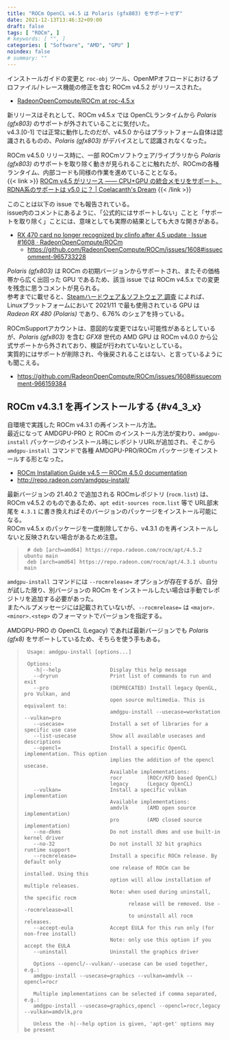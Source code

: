 ```yaml
---
title: "ROCm OpenCL v4.5 は Polaris (gfx803) をサポートせず"
date: 2021-12-13T13:46:32+09:00
draft: false
tags: [ "ROCm", ]
# keywords: [ "", ]
categories: [ "Software", "AMD", "GPU" ]
noindex: false
# summary: ""
---
```


インストールガイドの変更と `roc-obj` ツール、OpenMPオフロードにおけるプロファイル/トレース機能の修正を含む ROCm v4.5.2 がリリースされた。  

 * [RadeonOpenCompute/ROCm at roc-4.5.x](https://github.com/RadeonOpenCompute/ROCm/tree/roc-4.5.x)

新リリースはそれとして、ROCm v4.5.x では OpenCLランタイムから *Polaris (gfx803)* のサポートが外されていることに気付いた。  
v4.3.\[0-1\] では正常に動作したのだが、v4.5.0 からはプラットフォーム自体は認識されるものの、*Polaris (gfx803)* がデバイスとして認識されなくなった。  

ROCm v4.5.0 リリース時に、一部 ROCmソフトウェア/ライブラリから *Polaris (gfx803)* のサポートを取り除く動きが見られることに触れたが、ROCmの各種ランタイム、内部コードも同様の作業を進めていることとなる。  
{{< link >}} [ROCm v4.5 がリリース ―― CPU+GPU の統合メモリをサポート、RDNA系のサポートは v5.0 に？ | Coelacanth's Dream](/posts/2021/10/30/rocm-4_5-release/#polaris-rdna) {{< /link >}}

このことは以下の issue でも報告されている。  
issue内のコメントにあるように、「公式的にはサポートしない」ことと「サポートを取り除く」ことには、意味としても実際の結果としても大きな開きがある。  

 * [RX 470 card no longer recognized by clinfo after 4.5 update · Issue #1608 · RadeonOpenCompute/ROCm](https://github.com/RadeonOpenCompute/ROCm/issues/1608)
    * <https://github.com/RadeonOpenCompute/ROCm/issues/1608#issuecomment-965733228>

*Polaris (gfx803)* は ROCm の初期バージョンからサポートされ、またその価格帯から広く出回った GPU であるため、該当 issue では ROCm v4.5.x での変更を残念に思うコメントが見られる。  
参考までに載せると、[Steamハードウェア＆ソフトウェア 調査](https://store.steampowered.com/hwsurvey/?platform=linux) によれば、Linuxプラットフォームにおいて 2021/11 で最も使用されている GPU は *Radeon RX 480 (Polaris)* であり、6.76% のシェアを持っている。  

ROCmSupportアカウントは、意図的な変更ではない可能性があるとしているが、*Polaris (gfx803)* を含む *GFX8* 世代の AMD GPU は ROCm v4.0.0 から公式サポートから外されており、検証が行われていないとしている。  
実質的にはサポートが削除され、今後戻されることはない、と言っているようにも聞こえる。  

 * <https://github.com/RadeonOpenCompute/ROCm/issues/1608#issuecomment-966159384> 

## ROCm v4.3.1 を再インストールする {#v4_3_x}

自環境で実践した ROCm v4.3.1 の再インストール方法。  
最近になって AMDGPU-PRO と ROCm のインストール方法が変わり、`amdgpu-install` パッケージのインストール時にレポジトリURLが追加され、そこから `amdgpu-install` コマンドで各種 AMDGPU-PRO/ROCm パッケージをインストールする形となった。  

 * [ROCm Installation Guide v4.5 — ROCm 4.5.0 documentation](https://rocmdocs.amd.com/en/latest/Installation_Guide/Installation_new.html#installation-methods)
 * <http://repo.radeon.com/amdgpu-install/>

最新バージョンの 21.40.2 で追加される ROCmレポジトリ (`rocm.list`) は、ROCm v4.5.2 のものであるため、`apt edit-sources rocm.list` 等で URL部末尾を `4.3.1` に書き換えればそのバージョンのパッケージをインストール可能になる。  
ROCm v4.5.x のパッケージを一度削除してから、v4.3.1 のを再インストールしないと反映されない場合があるため注意。  

 > 		# deb [arch=amd64] https://repo.radeon.com/rocm/apt/4.5.2 ubuntu main 
 > 		deb [arch=amd64] https://repo.radeon.com/rocm/apt/4.3.1 ubuntu main 

`amdgpu-install` コマンドには `--rocmrelease=` オプションが存在するが、自分が試した限り、別バージョンの ROCm をインストールしたい場合は手動でレポジトリを追加する必要があった。  
またヘルプメッセージには記載されていないが、`--rocmrelease=` は `<major>.<minor>.<step>` のフォーマットでバージョンを指定する。  

AMDGPU-PRO の OpenCL (Legacy) であれば最新バージョンでも *Polaris (gfx8)* をサポートしているため、そちらを使う手もある。  

 > 		Usage: amdgpu-install [options...]
 > 		
 > 		Options:
 > 		  -h|--help                Display this help message
 > 		  --dryrun                 Print list of commands to run and exit
 > 		  --pro                    (DEPRECATED) Install legacy OpenGL, pro Vulkan, and
 > 		                           open source multimedia. This is equivalent to:
 > 		                           amdgpu-install --usecase=workstation --vulkan=pro
 > 		  --usecase=               Install a set of libraries for a specific use case
 > 		  --list-usecase           Show all available usecases and descriptions
 > 		  --opencl=                Install a specific OpenCL implementation. This option
 > 		                           implies the addition of the opencl usecase.
 > 		                           Available implementations:
 > 		                           rocr        (ROCr/KFD based OpenCL)
 > 		                           legacy      (Legacy OpenCL)
 > 		  --vulkan=                Install a specific vulkan implementation
 > 		                           Available implementations:
 > 		                           amdvlk      (AMD open source implementation)
 > 		                           pro         (AMD closed source implementation)
 > 		  --no-dkms                Do not install dkms and use built-in kernel driver
 > 		  --no-32                  Do not install 32 bit graphics runtime support
 > 		  --rocmrelease=           Install a specific ROCm release. By default only
 > 		                           one release of ROCm can be installed. Using this
 > 		                           option will allow installation of multiple releases.
 > 		                           Note: when used during uninstall, the specific rocm
 > 		                                 release will be removed. Use --rocmrelease=all
 > 		                                 to uninstall all rocm releases.
 > 		  --accept-eula            Accept EULA for this run only (for non-free install)
 > 		                           Note: only use this option if you accept the EULA
 > 		  --uninstall              Uninstall the graphics driver
 > 		
 > 		  Options --opencl/--vulkan/--usecase can be used together, e.g.:
 > 		  amdgpu-install --usecase=graphics --vulkan=amdvlk --opencl=rocr
 > 		
 > 		  Multiple implementations can be selected if comma separated, e.g.:
 > 		  amdgpu-install --usecase=graphics,opencl --opencl=rocr,legacy --vulkan=amdvlk,pro
 > 		
 > 		  Unless the -h|--help option is given, 'apt-get' options may be present

